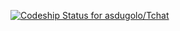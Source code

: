 [ ![Codeship Status for asdugolo/Tchat](https://codeship.io/projects/0011f150-2d61-0132-542a-6af74960b8b5/status)](https://codeship.io/projects/39210)